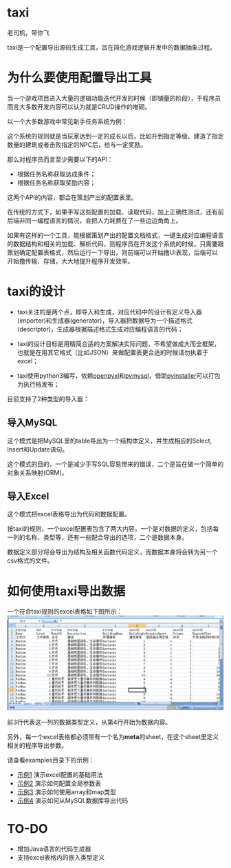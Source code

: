 # taxi

老司机，带你飞

taxi是一个配置导出源码生成工具，旨在简化游戏逻辑开发中的数据抽象过程。


# 为什么要使用配置导出工具

当一个游戏项目进入大量的逻辑功能迭代开发的时候（即铺量的阶段），于程序员而言大多数开发内容可以认为就是CRUD操作的堆砌。

以一个大多数游戏中常见新手任务系统为例：

这个系统的规则就是当玩家达到一定的成长以后，比如升到指定等级、建造了指定数量的建筑或者击败指定的NPC后，给与一定奖励。

那么对程序员而言至少需要以下的API：
* 根据任务名称获取达成条件；
* 根据任务名称获取奖励内容；

这两个API的内容，都会在策划产出的配置表里。

在传统的方式下，如果手写这些配置的加载、读取代码，加上正确性测试，还有前后端非同一编程语言的情况，会把人力耗费在了一些边边角角上。

如果有这样的一个工具，能根据策划产出的配置文档格式，一键生成对应编程语言的数据结构和相关的加载、解析代码，则程序员在开发这个系统的时候，只需要跟策划确定配置表格式，然后运行一下导出，则前端可以开始撸UI表现，后端可以开始撸传输、存储，大大地提升程序开发效率。


# taxi的设计

* taxi关注的是两个点，即导入和生成，对应代码中的设计有定义导入器(importer)和生成器(generator)，导入器把数据导为一个描述格式(descriptor)，生成器根据描述格式生成对应编程语言的代码；

* taxi的设计目标是用精简合适的方案解决实际问题，不希望做成大而全框架，也就是在用其它格式（比如JSON）来做配置表更合适的时候请勿执着于excel；

* taxi使用python3编写，依赖[openpyxl](https://openpyxl.readthedocs.io/)和[pymysql](https://github.com/PyMySQL/PyMySQL)，借助[pyinstaller](http://www.pyinstaller.org/)可以打包为执行档发布；


目前支持了2种类型的导入器：

## 导入MySQL
这个模式是把MySQL里的table导出为一个结构体定义，并生成相应的Select, Insert和Update语句。

这个模式的目的，一个是减少手写SQL容易带来的错误，二个是旨在做一个简单的对象关系映射(ORM)。

## 导入Excel
这个模式把excel表格导出为代码和数据配置。

按taxi的规则，一个excel配置表包含了两大内容，一个是对数据的定义，包括每一列的名称、类型等，还有一些配合导出的选项，二个是数据本身。

数据定义部分将会导出为结构及相关函数代码定义，而数据本身将会转为另一个csv格式的文件。


# 如何使用taxi导出数据

一个符合taxi规则的excel表格如下图所示：
![example](doc/img1.png)

前3行代表这一列的数据类型定义，从第4行开始为数据内容。

另外，每一个excel表格都必须带有一个名为**meta**的sheet，在这个sheet里定义相关的程序导出参数。

请查看examples目录下的示例：

* [示例1](examples/basic) 演示excel配置的基础用法
* [示例2](examples/global-var) 演示如何配置全局参数表
* [示例3](examples/array-map) 演示如何使用array和map类型
* [示例4](examples/sql) 演示如何从MySQL数据库导出代码


# TO-DO

* 增加Java语言的代码生成器
* 支持excel表格内的嵌入类型定义

